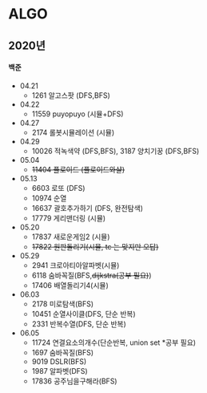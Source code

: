 # ALGO
## **2020년**

#### 백준

- 04.21
  - 1261 알고스팟 (DFS,BFS)
- 04.22 
  - 11559 puyopuyo (시뮬+DFS)
- 04.27
  - 2174 롤봇시뮬레이션 (시뮬)
- 04.29
  - 10026 적녹색약 (DFS,BFS), 3187 양치기꿍 (DFS,BFS)
- 05.04 
  - ~~11404 플로이드 (플로이드와샬)~~ 
- 05.13 
  - 6603 로또 (DFS)
  - 10974 순열
  - 16637 괄호추가하기 (DFS, 완전탐색)
  - 17779 게리맨더링 (시뮬)
- 05.20
  - 17837 새로운게임2 (시뮬)
  -  ~~17822 원판돌리기(시뮬, tc 는 맞지만 오답)~~
- 05.29
  - 2941 크로아티아알파벳(시뮬)
  - 6118 숨바꼭질(BFS,~~dijkstra(공부 필요)~~)
  - 17406 배열돌리기4(시뮬)
- 06.03
  - 2178 미로탐색(BFS)
  - 10451 순열사이클(DFS, 단순 반복)
  - 2331 반복수열(DFS, 단순 반복)
- 06.05
  - 11724 연결요소의개수(단순반복, union set *공부 필요)
  - 1697 숨바꼭질(BFS)
  - 9019 DSLR(BFS)
  - 1987 알파벳(DFS) 
  - 17836 공주님을구해라(BFS)


